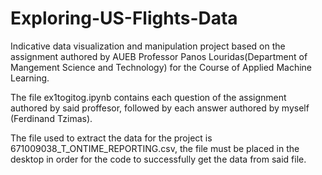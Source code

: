 # Exploring-US-Flights-Data
Indicative data visualization and manipulation project based on the assignment authored by AUEB Professor Panos Louridas(Department of Mangement Science and Technology) for the Course of Applied Machine Learning.

The file ex1togitog.ipynb contains each question of the assignment authored by said proffesor, followed by each answer authored by myself (Ferdinand Tzimas).

The file used to extract the data for the project is 671009038_T_ONTIME_REPORTING.csv, the file must be placed in the desktop in order for the code to successfully get the data from said file.

